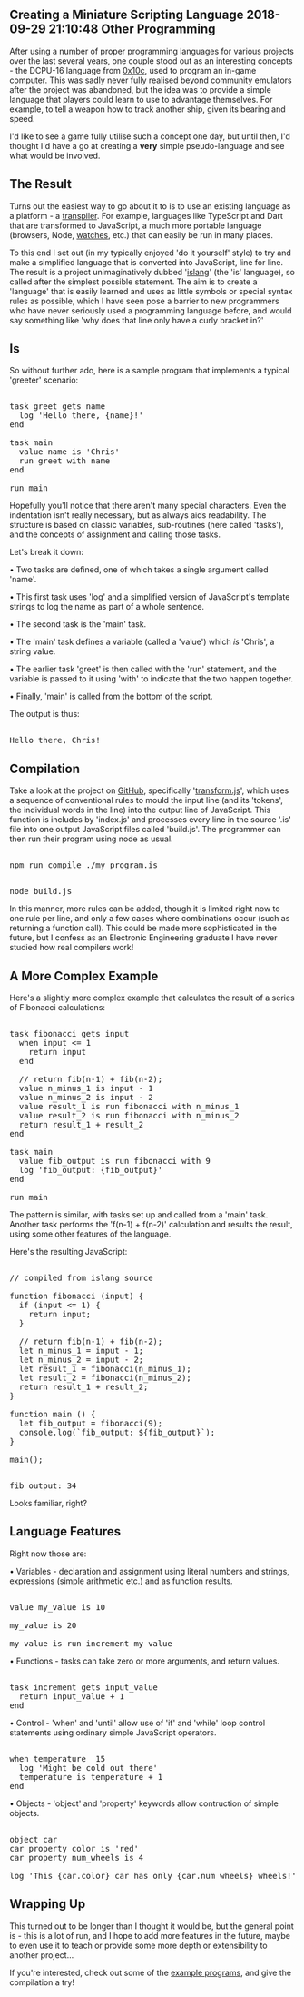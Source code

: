 Creating a Miniature Scripting Language
2018-09-29 21:10:48
Other Programming
---

After using a number of proper programming languages for various projects over the last several years, one couple stood out as an interesting concepts - the DCPU-16 language from <a href="https://en.wikipedia.org/wiki/0x10c">0x10c</a>, used to program an in-game computer. This was sadly never fully realised beyond community emulators after the project was abandoned, but the idea was to provide a simple language that players could learn to use to advantage themselves. For example, to tell a weapon how to track another ship, given its bearing and speed.

I'd like to see a game fully utilise such a concept one day, but until then, I'd thought I'd have a go at creating a <strong>very</strong> simple pseudo-language and see what would be involved.

## The Result

Turns out the easiest way to go about it to is to use an existing language as a platform - a <a href="https://en.wikipedia.org/wiki/Source-to-source_compiler">transpiler</a>. For example, languages like TypeScript and Dart that are transformed to JavaScript, a much more portable language (browsers, Node, <a href="https://pebble.github.io/rockyjs/">watches</a>, etc.) that can easily be run in many places.

To this end I set out (in my typically enjoyed 'do it yourself' style) to try and make a simplified language that is converted into JavaScript, line for line. The result is a project unimaginatively dubbed '<a href="https://github.com/C-D-Lewis/islang">islang</a>' (the 'is' language), so called after the simplest possible statement. The aim is to create a 'language' that is easily learned and uses as little symbols or special syntax rules as possible, which I have seen pose a barrier to new programmers who have never seriously used a programming language before, and would say something like 'why does that line only have a curly bracket in?'

## Is

So without further ado, here is a sample program that implements a typical 'greeter' scenario:

<pre><div class="code-block">
task greet gets name
  log 'Hello there, {name}!'
end

task main
  value name is 'Chris'
  run greet with name
end

run main
</div></pre>

Hopefully you'll notice that there aren't many special characters. Even the indentation isn't really necessary, but as always aids readability. The structure is based on classic variables, sub-routines (here called 'tasks'), and the concepts of assignment and calling those tasks.

Let's break it down:

 • Two tasks are defined, one of which takes a single argument called 'name'.

 • This first task uses 'log' and a simplified version of JavaScript's template strings to log the name as part of a whole sentence.

 • The second task is the 'main' task.

 • The 'main' task defines a variable (called a 'value') which <em>is</em> 'Chris', a string value.

 • The earlier task 'greet' is then called with the 'run' statement, and the variable is passed to it using 'with' to indicate that the two happen together.

 • Finally, 'main' is called from the bottom of the script.

The output is thus:

<pre><div class="code-block">
Hello there, Chris!
</div></pre>

## Compilation

Take a look at the project on <a href="https://github.com/C-D-Lewis/islang">GitHub</a>, specifically '<a href="https://github.com/C-D-Lewis/islang/blob/master/src/transform.js">transform.js</a>', which uses a sequence of conventional rules to mould the input line (and its 'tokens', the individual words in the line) into the output line of JavaScript. This function is includes by 'index.js' and processes every line in the source '.is' file into one output JavaScript files called 'build.js'. The programmer can then run their program using node as usual.

<pre><div class="code-block">
npm run compile ./my_program.is
</div></pre>

<pre><div class="code-block">
node build.js
</div></pre>

In this manner, more rules can be added, though it is limited right now to one rule per line, and only a few cases where combinations occur (such as returning a function call). This could be made more sophisticated in the future, but I confess as an Electronic Engineering graduate I have never studied how real compilers work!

## A More Complex Example

Here's a slightly more complex example that calculates the result of a series of Fibonacci calculations:

<pre><div class="code-block">
task fibonacci gets input
  when input <= 1
    return input
  end

  // return fib(n-1) + fib(n-2);
  value n_minus_1 is input - 1
  value n_minus_2 is input - 2
  value result_1 is run fibonacci with n_minus_1
  value result_2 is run fibonacci with n_minus_2
  return result_1 + result_2
end

task main
  value fib_output is run fibonacci with 9
  log 'fib_output: {fib_output}'
end

run main
</div></pre>

The pattern is similar, with tasks set up and called from a 'main' task. Another task performs the 'f(n-1) + f(n-2)' calculation and results the result, using some other features of the language.

Here's the resulting JavaScript:

<!-- language="js" -->
<pre><div class="code-block">
// compiled from islang source

function fibonacci (input) {
  if (input <= 1) {
    return input;
  }

  // return fib(n-1) + fib(n-2);
  let n_minus_1 = input - 1;
  let n_minus_2 = input - 2;
  let result_1 = fibonacci(n_minus_1);
  let result_2 = fibonacci(n_minus_2);
  return result_1 + result_2;
}

function main () {
  let fib_output = fibonacci(9);
  console.log(`fib_output: ${fib_output}`);
}

main();
</div></pre>

<pre><div class="code-block">
fib_output: 34
</div></pre>

Looks familiar, right?

## Language Features

Right now those are:

 • Variables - declaration and assignment using literal numbers and strings, expressions (simple arithmetic etc.) and as function results.

<pre><div class="code-block">
value my_value is 10

my_value is 20

my_value is run increment my_value
</div></pre>

 • Functions - tasks can take zero or more arguments, and return values.

<pre><div class="code-block">
task increment gets input_value
  return input_value + 1
end
</div></pre>

 • Control - 'when' and 'until' allow use of 'if' and 'while' loop control statements using ordinary simple JavaScript operators.

<pre><div class="code-block">
when temperature  15
  log 'Might be cold out there'
  temperature is temperature + 1
end
</div></pre>

 • Objects - 'object' and 'property' keywords allow contruction of simple objects.

<pre><div class="code-block">
object car
car property color is 'red'
car property num_wheels is 4

log 'This {car.color} car has only {car.num_wheels} wheels!'
</div></pre>

## Wrapping Up

This turned out to be longer than I thought it would be, but the general point is - this is a lot of run, and I hope to add more features in the future, maybe to even use it to teach or provide some more depth or extensibility to another project...

If you're interested, check out some of the <a href="https://github.com/C-D-Lewis/islang/tree/master/examples">example programs</a>, and give the compilation a try!
